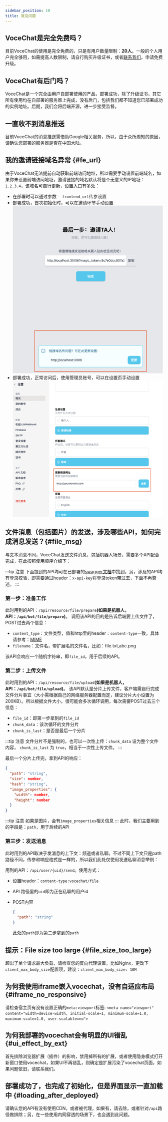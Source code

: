```yaml
---
sidebar_position: 10
title: 常见问题
---
```


## VoceChat是完全免费吗？

目前VoceChat的使用是完全免费的，只是有用户数量限制：**20人**。一般的个人用户完全够用，如需提高人数限制，请自行购买升级证书，或者[联系我们](/contact)，申请免费升级。

## VoceChat有后门吗？

VoceChat是一个完全由用户自部署使用的产品，部署成功，除了升级证书，其它所有使用均在自部署的服务器上完成，没有后门，包括我们都不知道您已部署成功的实例地址。后期，我们会将后端开源，进一步接受监督。

## 一直收不到消息推送

目前VoceChat的消息推送需借助Google相关服务，所以，由于众所周知的原因，请确认您部署的服务器是否在中国大陆。

## 我的邀请链接域名异常 {#fe_url}

由于VoceChat无法提前自动获取前端访问地址，所以需要手动设置前端域名，如果你未设置前端访问地址，邀请链接的域名默认将是个无意义的IP地址：`1.2.3.4`，该域名可自行更新，设置入口有多处：

- 在部署时可以通过参数 `--frontend_url`传参设置
- 部署成功，首次初始化时，可以在邀请环节手动设置
![在初始化步骤邀请环节设置](image/fe.url.setting.invite.png)
- 部署成功，正常访问后，使用管理员账号，可以在设置页手动设置
![在设置页面设置](image/fe.url.setting.admin.png)

## 文件消息（包括图片）的发送，涉及哪些API，如何完成消息发送？{#file_msg}

与文本消息不同，VoceChat发送文件消息，包括机器人场景，需要多个API配合完成，在此按照使用顺序介绍下：

:::tip 注意
下面提到的API均可在已部署的[swagger文档](/api-doc)中找到，另，涉及的API均有登录校验，即需要通过header：`x-api-key`将登录token带过去，下面不再赘述。
:::

### 第一步：准备工作

此时用到的API：`/api/resource/file/prepare`**(如果是机器人，API：`/api/bot/file/prepare`)**。
调用该API的目的是告诉后端要上传文件了，POST过去两个信息：

- `content_type`：文件类型，值和http里的header：`content-type`一致，具体请参考：[MIME](https://developer.mozilla.org/en-US/docs/Web/HTTP/Basics_of_HTTP/MIME_types)
- `filename`：文件名，带扩展名的文件名，比如：file.txt,abc.png

该API会响应一个随机字符串，即`file_id`，用于后续的API。

### 第二步：上传文件

此时用到的API：`/api/resource/file/upload`**(如果是机器人，API：`/api/bot/file/upload`)**。
该API默认是分片上传文件，客户端需自行完成文件分片事宜（大小需根据自己的网络服务器配置而定，建议分片大小设置为200KB）。所以根据文件大小，很可能会多次循环调用，每次需要POST过去三个信息：

- `file_id`：即第一步拿到的`file_id`
- `chunk_data`：该次循环的文件分片
- `chunk_is_last`：是否是最后一个分片

:::tip 注意
文件分片不是强制的，也可以一次性上传：`chunk_data` 设为整个文件内容， `chunk_is_last` 为 `true`，相当于一次性上传文件。
:::

最后一个分片上传完，拿到API的响应：

``` json
{
  "path": "string",
  "size": number,
  "hash": "string",
  "image_properties": {
    "width": number,
    "height": number
  }
}
```

:::tip 注意
如果是图片，会有`image_properties`相关信息
:::
此时，我们主要用到的字段是：`path`，用于后续的API

### 第三步：发送消息

此时用到的API取决于发消息的上下文：频道或者私聊。不过不同上下文只是path路径不同，传参和响应格式是一样的，所以我们此处仅使用发送私聊消息举例：

用到的API：`/api/user/{uid}/send`。使用方式：

- 设置header：`content-type:vocechat/file`
- API 路径里的`uid`即为正在私聊的用户id
- POST内容

  ``` json
  {
    "path": "string"
  }
  ```

  此处的`path`即为第二步拿到的`path`

## 提示：File size too large {#file_size_too_large}

超出了单个请求最大负载，请检查您的反向代理设置，比如Nginx，更改下`client_max_body_size`配置项，建议：`client_max_body_size: 10M`

## 为何我使用iframe嵌入vocechat，没有自适应布局 {#iframe_no_responsive}

请检查宿主页有没有设置正确的`meta:viewport`标签:
`<meta name="viewport" content="width=device-width, initial-scale=1, minimum-scale=1.0, maximum-scale=1.0, user-scalable=no">`

## 为何我部署的vocechat会有明显的UI错乱 {#ui_effect_by_ext}

首先排除浏览器扩展（插件）的影响，禁用掉所有的扩展，或者使用隐身模式打开新窗口使用vocechat，如果UI不再错乱，则确定是扩展污染了vocechat页面，如果问题依旧，请联系我们。

## 部署成功了，也完成了初始化，但是界面显示一直加载中 {#loading_after_deployed}

请确认您的API有没有使用CDN，或者被代理，如果有，请去除，或者针对`/api`路径做排除；另，在一些使用内网穿透的场景下，也会遇到此问题。